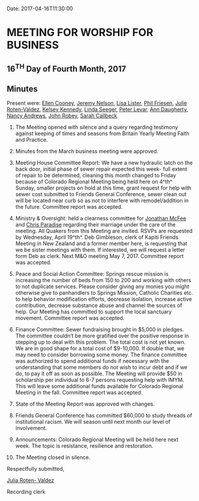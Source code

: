 Date: 2017-04-16T11:30:00

[AnnDaugherty]: /Friends/AnnDaugherty
[AnnGrantMartin]: /Friends/AnnGrantMartin
[AustinHawk]: /Friends/AustinHawk
[BarbCromwell]: /Friends/BarbCromwell
[BrianSojourner]: /Friends/BrianSojourner
[BriannaHawk]: /Friends/BriannaHawk
[BillDurland]: /Friends/BillDurland
[CarltonGamer]: /Friends/CarltonGamer
[ClaireSheridan]: /Friends/ClaireSheridan
[ConstanceGale]: /Friends/ConstanceGale
[ChrisParadise]: /Friends/ChrisParadise
[EllenCooney]: /Friends/EllenCooney
[GenieDurland]: /Friends/GenieDurland
[HollyGrasso]: /Friends/HollyGrasso
[JeremyNelson]: /Friends/JeremyNelson
[JohnGallagher]: /Friends/JohnGallagher
[JonathanMcFee]: /Friends/JonathanMcFee
[JohnRobey]: /Friends/JohnRobey
[JudithMcKay]: /Friends/JudithMcKay
[LindaSegar]: /Friends/LindaSegar
[LisaLister]: /Friends/LisaLister
[PeterLeVar]: /Friends/PeterLeVar
[JuliaRotenValdez]: /Friends/JuliaRotenValdez
[KenMcKay]: /Friends/KenMcKay
[KelseyKennedy]: /Friends/KelseyKennedy
[MelissaVuto]: /Friends/MelissaVuto
[MollyWingate]: /Friends/MollyWingate
[NancyAndrews]: /Friends/NancyAndrews
[PhilFriesen]: /Friends/PhilFriesen
[SarahCallback]: /Friends/SarahCallback
[SherryMacMahon]: /Friends/SherryMacMahon]
[SueLauther]: /Friends/SueLauther
[SueLathrop]: /Friends/SueLathrop

# MEETING FOR WORSHIP FOR BUSINESS

## 16<sup>TH</sup> Day of Fourth Month, 2017

## Minutes

Present were: [Ellen Cooney][EllenCooney], [Jeremy Nelson][JeremyNelson], 
[Lisa Lister][LisaLister], [Phil Friesen][PhilFriesen],
[Julie Roten-Valdez][JuliaRotenValdez], [Kelsey Kennedy][KelseyKennedy], 
[Linda Seeger][LindaSegar], [Peter Levar][PeterLeVar], [Ann Daugherty][AnnDaugherty], 
[Nancy Andrews][NancyAndrews], [John Robey][JohnRobey], [Sarah Callbeck][SarahCallback].

1.  The Meeting opened with silence and a query regarding testimony
    against keeping of times and seasons from Britain Yearly Meeting
    Faith and Practice.

2.  Minutes from the March business meeting were approved.

3.  Meeting House Committee Report: We have a new hydraulic latch on the
    back door, initial phase of sewer repair expected this week- full
    extent of repair to be determined, cleaning this month changed to
    Friday because of Colorado Regional Meeting being held here on 4^th^
    Sunday, smaller projects on hold at this time, grant request for
    help with sewer cost submitted to Friends General Conference, sewer
    clean out will be located near curb so as not to interfere with
    remodel/addition in the future. Committee report was accepted.

4.  Ministry & Oversight: held a clearness committee for [Jonathan McFee][JonathanMcFee]
    and [Chris Paradise][ChrisParadise] regarding their marriage under the care of
    the meeting. All Quakers from this Meeting are invited. RSVPs are
    requested by Wednesday, April 19^th^. Deb Gimbleson, clerk of Kapiti
    Friends Meeting in New Zealand and a former member here, is
    requesting that we be sister meetings with them. If interested, we
    will request a letter form Deb as clerk. Next M&O meeting May
    7, 2017. Committee report was accepted.

5.  Peace and Social Action Committee: Springs rescue mission is
    increasing the number of beds from 150 to 200 and working with
    others to not duplicate services. Please consider giving any monies
    you might otherwise give to panhandlers to Springs Mission, Catholic
    Charities etc. to help behavior modification efforts, decrease
    isolation, increase active contribution, decrease substance abuse
    and channel the sources of help. Our Meeting has committed to
    support the local sanctuary movement. Committee report was accepted.

6.  Finance Committee: Sewer fundraising brought in $5,000 in pledges.
    The committee couldn’t be more gratified over the positive response
    in stepping up to deal with this problem. The total cost is not
    yet known. We are in good shape for a total cost of $9-10,000. If
    double that, we may need to consider borrowing some money. The
    finance committee was authorized to spend additional funds if
    necessary with the understanding that some members do not wish to
    incur debt and if we do, to pay it off as soon as possible. The
    Meeting will provide $50 in scholarship per individual to 6-7
    persons requesting help with IMYM. This will leave some additional
    funds available for Colorado Regional Meeting in the fall. Committee
    report was accepted.

7.  State of the Meeting Report was approved with changes.

8.  Friends General Conference has committed $60,000 to study threads
    of institutional racism. We will season until next month our level
    of involvement.

9.  Announcements: Colorado Regional Meeting will be held here
    next week. The topic is resistance, resilience and restoration.

10. The Meeting closed in silence.

Respectfully submitted,

[Julia Roten- Valdez][JuliaRotenValdez]

Recording clerk
